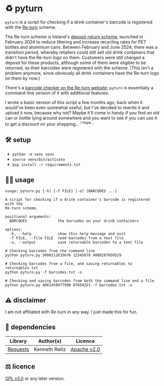 # ♻️ pyturn

`pyturn` is a script for checking if a drink container's barcode is registered
with the [Re-turn](https://re-turn.ie/) scheme.

The Re-turn scheme is Ireland's
[deposit-return scheme](https://en.wikipedia.org/wiki/Container-deposit_legislation),
launched in February 2024 to reduce littering and increase recycling rates for
PET bottles and aluminium cans. Between February and June 2024, there was a
transition period, whereby retailers could still sell old drink containers that
didn't have the Re-turn logo on them. Customers were still charged a deposit for
these products, although some of them were eligible to be returned, as their
barcodes were registered with the scheme. (This isn't a problem anymore, since
obviously all drink containers have the Re-turn logo on them by now.)

There's a
[barcode checker on the Re-turn website](https://re-turn.ie/consumer/#barcodeChecker);
`pyturn` is essentially a command-line version of it with additional features.

I wrote a basic version of this script a few months ago, back when it would've
been even somewhat useful, but I've decided to rewrite it and upload it now,
because why not? Maybe it'll come in handy if you find an old can or bottle
lying around somewhere and you want to see if you can use it to get a discount
on your shopping... <sup>I hope...</sup>

## 🛠️ setup

- `python -m venv venv`
- `source venv/bin/activate`
- `pip install -r requirements.txt`

## 🧑‍💻 usage

```
usage: pyturn.py [-h] [-f FILE] [-o] [BARCODES ...]

A script for checking if a drink container's barcode is registered with the
Re-turn scheme.

positional arguments:
  BARCODES              the barcodes on your drink containers

options:
  -h, --help            show this help message and exit
  -f FILE, --file FILE  read barcodes from a text file
  -o, --output          save returnable barcodes to a text file
```

```shell
# Checking barcodes from the command line
python pyturn.py 5000112635676 12345678 4008287058529

# Checking barcodes from a file, and saving returnables to returnables.txt
python pyturn.py -f barcodes.txt -o

# Checking and saving barcodes from both the command line and a file
python pyturn.py 4061459977998 87654321 -f barcodes.txt -o
```

## ⚠️ disclaimer

I am not affiliated with Re-turn in any way. I just made this for fun.

## 🧰 dependencies

| Library | Author(s) | Licence |
| --- | --- | --- |
| [Requests](https://pypi.org/project/requests/) | Kenneth Reitz | [Apache v2.0](https://www.apache.org/licenses/LICENSE-2.0) |

## ⚖️ licence

[GPL v3.0](https://www.gnu.org/licenses/gpl-3.0.en.html) or any later version.
